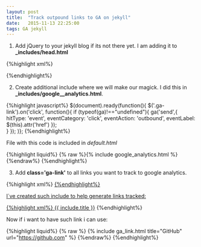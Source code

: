 ```yaml
---
layout: post
title:  "Track outpound links to GA on jekyll"
date:   2015-11-13 22:25:00
tags: GA jekyll
---
```



1. Add jQuery to your jekyll blog if its not there yet. I am adding it to **_includes/head.html**

{%highlight xml%}
<script src="//code.jquery.com/jquery-1.11.3.min.js"></script>
<script src="//code.jquery.com/jquery-migrate-1.2.1.min.js"></script>
{%endhighlight%}

2. Create additional include where we will make our magick. I did this in **_includes/google__analytics.html**. 

{%highlight javascript%}
$(document).ready(function(){
	$('.ga-link').on('click', function(){
		if (typeof(ga)!=="undefined"){
			ga('send',{
				hitType: 'event',
				eventCategory: 'click',
				eventAction: 'outbound',
				eventLabel: $(this).attr('href')
			});	  		
	  	}
	});
)};	
{%endhighlight%}

File with this code is included in *default.html* 

{%highlight liquid%}
{% raw %}{% include google_analytics.html %} {%endraw%}
{%endhighlight%}

3.  Add **class='ga-link'** to all links you want to track to google analytics.

{%highlight xml%}
<a href="https://github.com/{{ site.github_username }}" class='ga-link' target='_blank'>
{%endhighlight%}

I`ve created such include to help generate links tracked:

{%highlight xml%}
<a href="{{ include.url }}" class="ga-link" target='_blank'>{{ include.title }}</a>
{%endhighlight%}

Now if i want to have such link i can use:

{%highlight liquid%}
{% raw %}
{% include ga_link.html 
	title="GitHub" 
	url="https://github.com" 
%}
{%endraw%}
{%endhighlight%}


